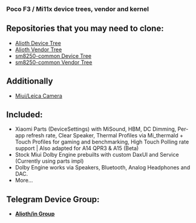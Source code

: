 ### Poco F3 / Mi11x device trees, vendor and kernel

## Repositories that you may need to clone:
* [Alioth Device Tree](https://github.com/PocoF3Releases/device_xiaomi_alioth)
* [Alioth Vendor Tree](https://github.com/PocoF3Releases/vendor_xiaomi_alioth)
* [sm8250-common Device Tree](https://github.com/PocoF3Releases/device_xiaomi_sm8250-common)
* [sm8250-common Vendor Tree](https://github.com/PocoF3Releases/vendor_xiaomi_sm8250-common)

## Additionally
* [Miui/Leica Camera](https://gitlab.com/johnmart19/vendor_xiaomi_camera)

## Included:
* Xiaomi Parts (DeviceSettings) with MiSound, HBM, DC Dimming, Per-app refresh rate, Clear Speaker, Thermal Profiles via Mi_thermald + Touch Profiles for gaming and benchmarking, High Touch Polling rate support | Also adapted for A14 QPR3 & A15 (Beta)
* Stock Miui Dolby Engine prebuilts with custom DaxUI and Service (Currently using parts impl)
* Dolby Engine works via Speakers, Bluetooth, Analog Headphones and DAC.
* More...

## Telegram Device Group:
- [**Alioth/in Group**](https://t.me/VoidUI_Updates)
